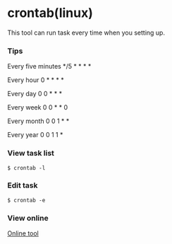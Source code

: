 # crontab(linux)

This tool can run task every time when you setting up.


### Tips

Every five minutes  */5 * * * *

Every hour     0 * * * *

Every day        0 0 * * *

Every week       0 0 * * 0

Every month        0 0 1 * *

Every year       0 0 1 1 *

### View task list

`$ crontab -l`

### Edit task

`$ crontab -e`


### View online

[Online tool](https://tool.lu/crontab/)